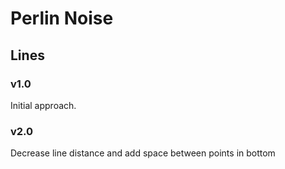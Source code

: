
# Perlin Noise
## Lines


### v1.0
Initial approach.

### v2.0
Decrease line distance and add space between points in bottom